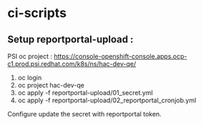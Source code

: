 # ci-scripts
## Setup reportportal-upload : 
PSI oc project : https://console-openshift-console.apps.ocp-c1.prod.psi.redhat.com/k8s/ns/hac-dev-qe/
1. oc login
2. oc project hac-dev-qe
2. oc apply -f reportportal-upload/01_secret.yml
3. oc apply -f reportportal-upload/02_reportportal_cronjob.yml

Configure update the secret with reportportal token. 
